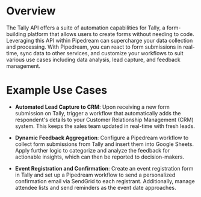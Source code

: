# Overview

The Tally API offers a suite of automation capabilities for Tally, a form-building platform that allows users to create forms without needing to code. Leveraging this API within Pipedream can supercharge your data collection and processing. With Pipedream, you can react to form submissions in real-time, sync data to other services, and customize your workflows to suit various use cases including data analysis, lead capture, and feedback management.

# Example Use Cases

- **Automated Lead Capture to CRM**: Upon receiving a new form submission on Tally, trigger a workflow that automatically adds the respondent's details to your Customer Relationship Management (CRM) system. This keeps the sales team updated in real-time with fresh leads.

- **Dynamic Feedback Aggregation**: Configure a Pipedream workflow to collect form submissions from Tally and insert them into Google Sheets. Apply further logic to categorize and analyze the feedback for actionable insights, which can then be reported to decision-makers.

- **Event Registration and Confirmation**: Create an event registration form in Tally and set up a Pipedream workflow to send a personalized confirmation email via SendGrid to each registrant. Additionally, manage attendee lists and send reminders as the event date approaches.
